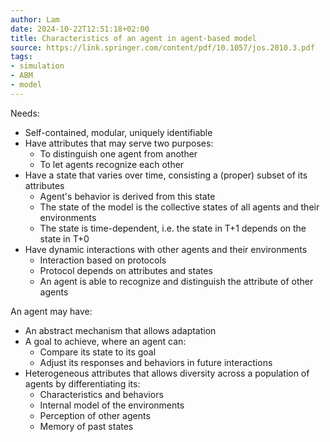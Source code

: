```yaml
---
author: Lam
date: 2024-10-22T12:51:18+02:00
title: Characteristics of an agent in agent-based model
source: https://link.springer.com/content/pdf/10.1057/jos.2010.3.pdf
tags:
- simulation
- ABM
- model
---
```


Needs:

- Self-contained, modular, uniquely identifiable
- Have attributes that may serve two purposes:
  - To distinguish one agent from another
  - To let agents recognize each other
- Have a state that varies over time, consisting a (proper) subset of its attributes
  - Agent's behavior is derived from this state
  - The state of the model is the collective states of all agents and their environments
  - The state is time-dependent, i.e. the state in T+1 depends on the state in T+0
- Have dynamic interactions with other agents and their environments
  - Interaction based on protocols
  - Protocol depends on attributes and states
  - An agent is able to recognize and distinguish the attribute of other agents

An agent may have:

- An abstract mechanism that allows adaptation
- A goal to achieve, where an agent can:
  - Compare its state to its goal
  - Adjust its responses and behaviors in future interactions
- Heterogeneous attributes that allows diversity across a population of agents by differentiating its:
  - Characteristics and behaviors
  - Internal model of the environments
  - Perception of other agents
  - Memory of past states

